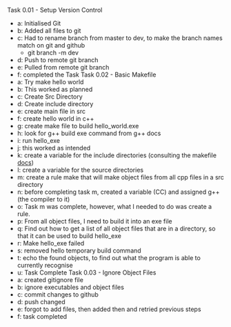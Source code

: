 
Task 0.01 - Setup Version Control
- a: Initialised Git
- b: Added all files to git 
- c: Had to rename branch from master to dev, to make the branch names match on git and github 
    - git branch -m dev
- d: Push to remote git branch
- e: Pulled from remote git branch
- f: completed the Task
Task 0.02 - Basic Makefile
- a: Try make hello world
- b: This worked as planned
- c: Create Src Directory
- d: Create include directory
- e: create main file in src
- f: create hello world in c++
- g: create make file to build hello_world.exe
- h: look for g++ build exe command from g++ docs
- i: run hello_exe
- j: this worked as intended
- k: create a variable for the include directories (consulting the makefile [docs](https://www.gnu.org/software/make/manual/html_node/Introduction.html))
- l: create a variable for the source directories
- m: create a rule make that will make object files from all cpp files in a src directory
- n: before completing task m, created a variable (CC) and assigned g++ (the compiler to it)
- o: Task m was complete, however, what I needed to do was create a rule.
- p: From all object files, I need to build it into an exe file
- q: Find out how to get a list of all object files that are in a directory, so that it can be used to build hello_exe
- r: Make hello_exe failed
- s: removed hello temporary build command
- t: echo the found objects, to find out what the program is able to currently recognise
- u: Task Complete
Task 0.03 - Ignore Object Files 
- a: created gitignore file
- b: ignore executables and object files
- c: commit changes to github
- d: push changed
- e: forgot to add files, then added then and retried previous steps
- f: task completed